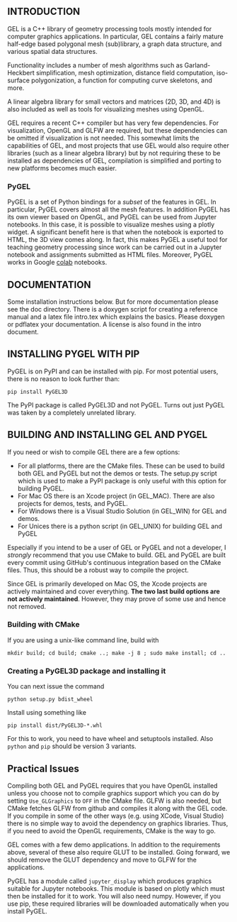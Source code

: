 ## INTRODUCTION
GEL is a C++ library of geometry processing tools mostly intended for computer graphics applications. In particular, GEL contains a fairly mature half-edge based polygonal mesh (sub)library, a graph data structure, and various spatial data structures.

Functionality includes a number of mesh algorithms such as Garland-Heckbert simplification, mesh optimization, distance field computation, iso-surface polygonization, a function for computing curve skeletons, and more. 

A linear algebra library for small vectors and matrices (2D, 3D, and 4D) is also included as well as tools for visualizing meshes using OpenGL. 

GEL requires a recent C++ compiler but has very few dependencies. For visualization, OpenGL and GLFW are required, but these dependencies can be omitted if visualization is not needed. This somewhat limits the capabilities of GEL, and most projects that use GEL would also require other libraries (such as a linear algebra library) but by not requiring these to be installed as dependencies of GEL, compilation is simplified and porting to new platforms becomes much easier.
### PyGEL
PyGEL is a set of Python bindings for a _subset_ of the features in GEL. In particular, PyGEL covers almost all the mesh features. In addition PyGEL has its own viewer based on OpenGL, and PyGEL can be used from Jupyter notebooks. In this case, it is possible to visualize meshes using a plotly widget. A significant benefit here is that when the notebook is exported to HTML, the 3D view comes along. In fact, this makes PyGEL a useful tool for teaching geometry processing since work can be carried out in a Jupyter notebook and assignments submitted as HTML files. Moreover, PyGEL works in Google [colab](https://colab.research.google.com) notebooks.

## DOCUMENTATION
Some installation instructions below. But for more documentation please see the doc directory. There is a doxygen script for creating a reference manual and a latex file intro.tex which explains the basics. Please doxygen or pdflatex your documentation. A license is also found in the intro document.

## INSTALLING PYGEL WITH PIP

PyGEL is on PyPI and can be installed with pip. For most potential users, there is no reason to look further than:
```
pip install PyGEL3D
```
The PyPI package is called PyGEL3D and not PyGEL. Turns out just PyGEL was taken by a completely unrelated library. 
## BUILDING AND INSTALLING GEL AND PYGEL
If you need or wish to compile GEL there are a few options:
- For all platforms, there are the CMake files. These can be used to build both GEL and PyGEL but not the demos or tests. The setup.py script which is used to make a PyPI package is only useful with this option for building PyGEL.
- For Mac OS there is an Xcode project (in GEL_MAC). There are also projects for demos, tests, and PyGEL.
- For Windows there is a Visual Studio Solution (in GEL_WIN) for GEL and demos.
- For Unices there is a python script (in GEL_UNIX) for building GEL and PyGEL

Especially if you intend to be a user of GEL or PyGEL and not a developer, I _strongly_ recommend that you use CMake to build. GEL and PyGEL are built every commit using GitHub's continuous integration based on the CMake files. Thus, this should be a robust way to compile the project.

Since GEL is primarily developed on Mac OS, the Xcode projects are actively maintained and cover everything. **The two last build options are not actively maintained**. However, they may prove of some use and hence not removed.

### Building with CMake
If you are using a unix-like command line, build with
```
mkdir build; cd build; cmake ..; make -j 8 ; sudo make install; cd ..
```
### Creating a PyGEL3D package and installing it
You can next issue the command
```
python setup.py bdist_wheel
```
Install using something like
```
pip install dist/PyGEL3D-*.whl
```
For this to work, you need to have wheel and setuptools installed. Also `python` and `pip` should be version 3 variants.
## Practical Issues
Compiling both GEL and PyGEL requires that you have OpenGL installed unless you choose not to compile graphics support which you can do by setting `Use_GLGraphics` to `OFF` in the CMake file. GLFW is also needed, but CMake fetches GLFW from github and compiles it along with the GEL code. If you compile in some of the other ways (e.g. using XCode, Visual Studio) there is no simple way to avoid the dependency on graphics libraries. Thus, if you need to avoid the OpenGL requirements, CMake is the way to go.

GEL comes with a few demo applications. In addition to the requirements above, several of these also require GLUT to be installed. Going forward, we should remove the GLUT dependency and move to GLFW for the applications.

PyGEL has a module called `jupyter_display` which produces graphics suitable for Jupyter notebooks. This module is based on plotly which must then be installed for it to work. You will also need numpy. However, if you use pip, these required libraries will be downloaded automatically when you install PyGEL.